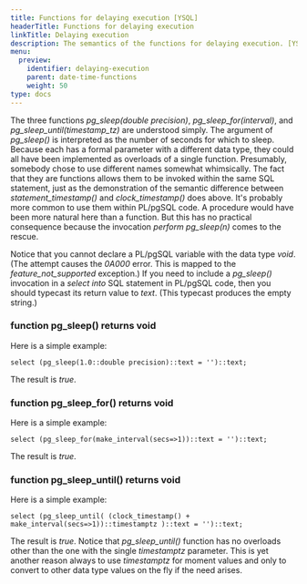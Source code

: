 ```yaml
---
title: Functions for delaying execution [YSQL]
headerTitle: Functions for delaying execution
linkTitle: Delaying execution
description: The semantics of the functions for delaying execution. [YSQL]
menu:
  preview:
    identifier: delaying-execution
    parent: date-time-functions
    weight: 50
type: docs
---
```


The three functions _pg_sleep(double precision)_, _pg_sleep_for(interval)_, and _pg_sleep_until(timestamp_tz)_ are understood simply. The argument of _pg_sleep()_ is interpreted as the number of seconds for which to sleep. Because each has a formal parameter with a different data type, they could all have been implemented as overloads of a single function. Presumably, somebody chose to use different names somewhat whimsically. The fact that they are functions allows them to be invoked within the same SQL statement, just as the demonstration of the semantic difference between _statement_timestamp()_ and _clock_timestamp()_ does above. It's probably more common to use them within PL/pgSQL code. A procedure would have been more natural here than a function. But this has no practical consequence because the invocation _perform pg_sleep(n)_ comes to the rescue.

Notice that you cannot declare a PL/pgSQL variable with the data type _void_. (The attempt causes the _0A000_ error. This is mapped to the _feature_not_supported_ exception.) If you need to include a _pg_sleep()_ invocation in a _select into_ SQL statement in PL/pgSQL code, then you should typecast its return value to _text_. (This typecast produces the empty string.)

### function pg_sleep() returns void

Here is a simple example:

```plpgsql
select (pg_sleep(1.0::double precision)::text = '')::text;
```

The result is _true_.

### function pg_sleep_for() returns void

Here is a simple example:

```plpgsql
select (pg_sleep_for(make_interval(secs=>1))::text = '')::text;
```

The result is _true_.

### function pg_sleep_until() returns void

Here is a simple example:

```plpgsql
select (pg_sleep_until( (clock_timestamp() + make_interval(secs=>1))::timestamptz )::text = '')::text;
```

The result is _true_. Notice that _pg_sleep_until()_ function has no overloads other than the one with the single _timestamptz_ parameter. This is yet another reason always to use _timestamptz_ for moment values and only to convert to other data type values on the fly if the need arises.
